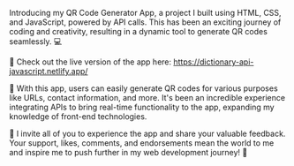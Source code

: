 Introducing my QR Code Generator App, a project I built using HTML, CSS, and JavaScript, powered by API calls. This has been an exciting journey of coding and creativity, resulting in a dynamic tool to generate QR codes seamlessly. 💻

🔗 Check out the live version of the app here: https://dictionary-api-javascript.netlify.app/

📲 With this app, users can easily generate QR codes for various purposes like URLs, contact information, and more. It's been an incredible experience integrating APIs to bring real-time functionality to the app, expanding my knowledge of front-end technologies.

🤝 I invite all of you to experience the app and share your valuable feedback. Your support, likes, comments, and endorsements mean the world to me and inspire me to push further in my web development journey! 🙏
